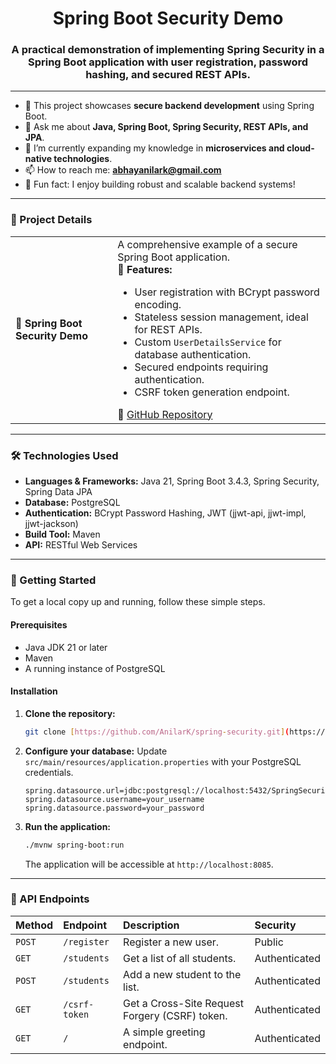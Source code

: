 <h1 align="center">Spring Boot Security Demo</h1>
<h3 align="center">A practical demonstration of implementing Spring Security in a Spring Boot application with user registration, password hashing, and secured REST APIs.</h3>

---

- 🔭 This project showcases **secure backend development** using Spring Boot.
- 💬 Ask me about **Java, Spring Boot, Spring Security, REST APIs, and JPA**.
- 🌱 I’m currently expanding my knowledge in **microservices and cloud-native technologies**.
- 📫 How to reach me: **abhayanilark@gmail.com**
- 🧠 Fun fact: I enjoy building robust and scalable backend systems!

---

### 💼 Project Details

<table>
  <tr>
    <td><b>🔐 Spring Boot Security Demo</b></td>
    <td>
      A comprehensive example of a secure Spring Boot application.
      <br/>
      🔹 <b>Features:</b>
      <ul>
        <li>User registration with BCrypt password encoding.</li>
        <li>Stateless session management, ideal for REST APIs.</li>
        <li>Custom <code>UserDetailsService</code> for database authentication.</li>
        <li>Secured endpoints requiring authentication.</li>
        <li>CSRF token generation endpoint.</li>
      </ul>
      🔗 <a href="https://github.com/AnilarK/spring-security" target="_blank">GitHub Repository</a>
    </td>
  </tr>
</table>

---

### 🛠️ Technologies Used

- **Languages & Frameworks:** Java 21, Spring Boot 3.4.3, Spring Security, Spring Data JPA
- **Database:** PostgreSQL
- **Authentication:** BCrypt Password Hashing, JWT (jjwt-api, jjwt-impl, jjwt-jackson)
- **Build Tool:** Maven
- **API:** RESTful Web Services

---

### 🚀 Getting Started

To get a local copy up and running, follow these simple steps.

#### Prerequisites

- Java JDK 21 or later
- Maven
- A running instance of PostgreSQL

#### Installation

1.  **Clone the repository:**
    ```sh
    git clone [https://github.com/AnilarK/spring-security.git](https://github.com/AnilarK/spring-security.git)
    ```
2.  **Configure your database:**
    Update `src/main/resources/application.properties` with your PostgreSQL credentials.
    ```properties
    spring.datasource.url=jdbc:postgresql://localhost:5432/SpringSecurity
    spring.datasource.username=your_username
    spring.datasource.password=your_password
    ```
3.  **Run the application:**
    ```sh
    ./mvnw spring-boot:run
    ```
    The application will be accessible at `http://localhost:8085`.

---

### 📡 API Endpoints

| Method | Endpoint        | Description                                  | Security      |
| :----- | :-------------- | :------------------------------------------- | :------------ |
| `POST` | `/register`     | Register a new user.                      | Public        |
| `GET`  | `/students`     | Get a list of all students.                | Authenticated |
| `POST` | `/students`     | Add a new student to the list.             | Authenticated |
| `GET`  | `/csrf-token`   | Get a Cross-Site Request Forgery (CSRF) token. | Authenticated |
| `GET`  | `/`             | A simple greeting endpoint.                   | Authenticated |
